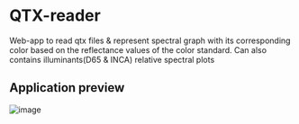 # QTX-reader
Web-app to read qtx files & represent spectral graph with its corresponding color based on the reflectance values of the color standard. Can also contains illuminants(D65 & INCA) relative spectral plots

## Application preview
![image](https://user-images.githubusercontent.com/63915540/218815841-248209bb-f254-4264-a6ed-7031b419fed2.png)
